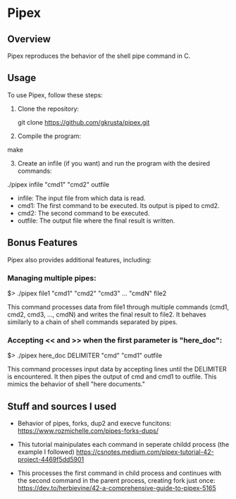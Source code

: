 # Pipex

## Overview

Pipex reproduces the behavior of the shell pipe command in C.

## Usage

To use Pipex, follow these steps:

1. Clone the repository:

   git clone https://github.com/gkrusta/pipex.git

2. Compile the program:

make

3. Create an infile (if you want) and run the program with the desired commands:

./pipex infile "cmd1" "cmd2" outfile

- infile: The input file from which data is read.
- cmd1: The first command to be executed. Its output is piped to cmd2.
- cmd2: The second command to be executed.
- outfile: The output file where the final result is written.

## Bonus Features
Pipex also provides additional features, including:

### Managing multiple pipes:
$> ./pipex file1 "cmd1" "cmd2" "cmd3" ... "cmdN" file2

This command processes data from file1 through multiple commands (cmd1, cmd2, cmd3, ..., cmdN) and writes the final result to file2.
It behaves similarly to a chain of shell commands separated by pipes.

### Accepting << and >> when the first parameter is "here_doc":

$> ./pipex here_doc DELIMITER "cmd" "cmd1" outfile

This command processes input data by accepting lines until the DELIMITER is encountered.
It then pipes the output of cmd and cmd1 to outfile. This mimics the behavior of shell "here documents."

## Stuff and sources I used

- Behavior of pipes, forks, dup2 and execve funcitons:
  https://www.rozmichelle.com/pipes-forks-dups/
  
- This tutorial mainipulates each command in seperate childd process (the example I followed)
  https://csnotes.medium.com/pipex-tutorial-42-project-4469f5dd5901
  
- This processes the first command in child process and continues with the second command in the parent process, creating fork just once:
  https://dev.to/herbievine/42-a-comprehensive-guide-to-pipex-5165
